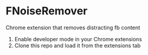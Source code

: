 # FNoiseRemover
Chrome extension that removes distracting fb content

1) Enable developer mode in your Chrome extensions
2) Clone this repo and load it from the extensions tab
